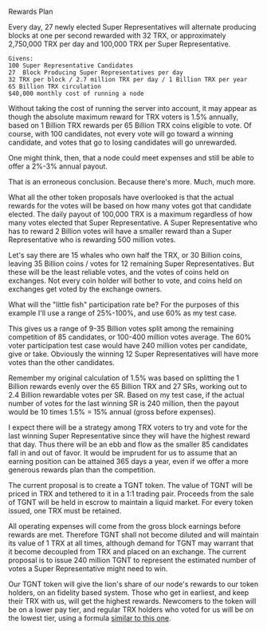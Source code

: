 Rewards Plan

Every day, 27 newly elected Super Representatives will alternate producing blocks at one per second rewarded with 32 TRX, or approximately 2,750,000 TRX per day and 100,000 TRX per Super Representative.


    Givens:
    100 Super Representative Candidates
    27  Block Producing Super Representatives per day
    32 TRX per block / 2.7 million TRX per day / 1 Billion TRX per year
    65 Billion TRX circulation
    $40,000 monthly cost of running a node

Without taking the cost of running the server into account, it may appear as though the absolute maximum reward for TRX voters is 1.5% annually, based on 1 Billion TRX rewards per 65 Billion TRX coins eligible to vote. Of course, with 100 candidates, not every vote will go toward a winning candidate, and votes that go to losing candidates will go unrewarded. 

One might think, then, that a node could meet expenses and still be able to offer a 2%-3% annual payout.

That is an erroneous conclusion. Because there's more. Much, much more.

What all the other token proposals have overlooked is that the actual rewards for the votes will be based on how many votes got that candidate elected. The daily payout of 100,000 TRX is a maximum regardless of how many votes elected that Super Representative. A Super Representative who has to reward 2 Billion votes will have a smaller reward than a Super Representative who is rewarding 500 million votes.

Let's say there are 15 whales who own half the TRX, or 30 Billion coins, leaving 35 Billion coins / votes for 12 remaining Super Representatives. But these will be the least reliable votes, and the votes of coins held on exchanges. Not every coin holder will bother to vote, and coins held on exchanges get voted by the exchange owners. 

What will the "little fish" participation rate be? 	For the purposes of this example I'll use a range of 25%-100%, and use 60% as my test case.

This gives us a range of 9-35 Billion votes split among the remaining competition of 85 candidates, or 100-400 million votes average. The 60% voter participation test case would have 240 million votes per candidate, give or take. Obviously the winning 12 Super Representatives will have more votes than the other candidates.

Remember my original calculation of 1.5% was based on splitting the 1 Billion rewards evenly over the 65 Billion TRX and 27 SRs, working out to 2.4 Billion rewardable votes per SR. Based on my test case, if the actual number of votes for the last winning SR is 240 million, then the payout would be 10 times 1.5% = 15% annual (gross before expenses). 

I expect there will be a strategy among TRX voters to try and vote for the last winning Super Representative since they will have the highest reward that day. Thus there will be an ebb and flow as the smaller 85 candidates fall in and out of favor.  It would be imprudent for us to assume that an earning position can be attained 365 days a year, even if we offer a more generous rewards plan than the competition.


The current proposal is to create a TGNT token. The value of TGNT will be priced in TRX and tethered to it in a 1:1 trading pair. Proceeds from the sale of TGNT will be held in escrow to maintain a liquid market. For every token issued, one TRX must be retained.

All operating expenses will come from the gross block earnings before rewards are met. Therefore TGNT shall not become diluted and will maintain its value of 1 TRX at all times, although demand for TGNT may warrant that it become decoupled from TRX and placed on an exchange. The current proposal is to issue 240 million TGNT to represent the estimated number of votes a Super Representative might need to win.


Our TGNT token will give the lion's share of our node's rewards to our token holders, on an fidelity based system. Those who get in earliest, and keep their TRX with us, will get the highest rewards. Newcomers to the token will be on a lower pay tier, and regular TRX holders who voted for us will be on the lowest tier, using a formula [similar to this one](https://docs.google.com/spreadsheets/d/1Q2zNntZ7wF5Q9E2Eg1zrRR2Xsmku0GZR_cSFDVYdeI0/edit#gid=0).




